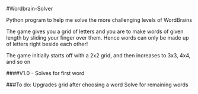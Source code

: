#Wordbrain-Solver

Python program to help me solve the more challenging levels of WordBrains

The game gives you a grid of letters and you are to make words of given length by sliding your finger over them. Hence words can only be made up of letters right beside each other!

The game initially starts off with a 2x2 grid, and then increases to 3x3, 4x4, and so on

####V1.0 - Solves for first word

###To do: 
Upgrades grid after choosing a word
Solve for remaining words
